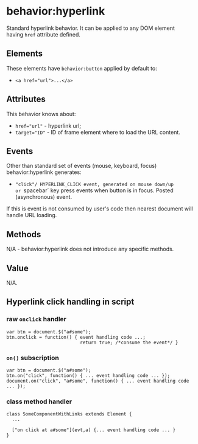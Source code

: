 
# behavior:hyperlink

Standard hyperlink behavior. It can be applied to any DOM element having `href` attribute defined.

## Elements

These elements have `behavior:button` applied by default to:

* `<a href="url">...</a>`

## Attributes

This behavior knows about:

* `href="url"` - hyperlink url;
* `target="ID"` - ID of frame element where to load the URL content.

## Events

Other than standard set of events (mouse, keyboard, focus) behavior:hyperlink generates:

* `"click"/ HYPERLINK_CLICK event, generated on mouse down/up or `spacebar` key press events when button is in focus. Posted (asynchronous) event.

If this is event is not consumed by user's code then nearest document will handle URL loading.

## Methods

N/A - behavior:hyperlink does not introduce any specific methods.

## Value

N/A.

## Hyperlink click handling in script

### raw `onclick` handler

```
var btn = document.$("a#some");
btn.onclick = function() { event handling code ...; 
                           return true; /*consume the event*/ }

```

### `on()` subscription

```
var btn = document.$("a#some");
btn.on("click", function() { ... event handling code ... });
document.on("click", "a#some", function() { ... event handling code ... });

```

### class method handler

```
class SomeComponentWithLinks extends Element {
  ...
  
  ["on click at a#some"](evt,a) {... event handling code ... }
}
```

